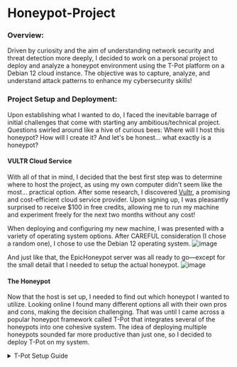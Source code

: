 # Honeypot-Project

### Overview:

Driven by curiosity and the aim of understanding network security and threat detection more deeply, I decided to work on a personal project to deploy and analyze a honeypot environment using the T-Pot platform on a Debian 12 cloud instance. The objective was to capture, analyze, and understand attack patterns to enhance my cybersecurity skills!

### Project Setup and Deployment:

Upon establishing what I wanted to do, I faced the inevitable barrage of initial challenges that come with starting any ambitious/technical project. Questions swirled around like a hive of curious bees: Where will I host this honeypot? How will I create it? And let's be honest... what exactly is a honeypot?

#### VULTR Cloud Service

With all of that in mind, I decided that the best first step was to determine where to host the project, as using my own computer didn't seem like the most... practical option. After some research, I discovered [Vultr](https://www.vultr.com/), a promising and cost-efficient cloud service provider. Upon signing up, I was pleasantly surprised to receive $100 in free credits, allowing me to run my machine and experiment freely for the next two months without any cost!

When deploying and configuring my new machine, I was presented with a variety of operating system options. After CAREFUL consideration (I chose a random one), I chose to use the Debian 12 operating system.
![image](https://github.com/user-attachments/assets/39f467cc-ac06-4afb-8d5c-a37e3e4edc1a)

And just like that, the EpicHoneypot server was all ready to go—except for the small detail that I needed to setup the actual honeypot.
![image](https://github.com/user-attachments/assets/922360a5-9d7d-4eab-b66b-8c59fb8a5809)

#### The Honeypot

Now that the host is set up, I needed to find out which honeypot I wanted to utilize. Looking online I found many different options all with their own pros and cons, making the decision challenging. That was until I came across a popular honeypot framework called T-Pot that integrates several of the honeypots into one cohesive system. The idea of deploying multiple honeypots sounded far more productive than just one, so I decided to deploy T-Pot on my system.

<details>
<summary>T-Pot Setup Guide</summary>
  
#### Setting Up T-Pot (Walkthrough)
Reffering to the T-Pot Documentation [here](https://github.security.telekom.com/2024/04/honeypot-tpot-24.04-released.html#t-pot-data-folder), I found that I chose the PERFECT time to figure out how to set this up, because as of April 2024, the T-Pot ISO image is no longer provided! Which is super convenient because every video tutorial I came across used that ISO image, so I had to figure out this installation with just myself and the documentation. But I was determined, and I will now show you how it's done.

* For the purpose of documentation, I am repeating the setup on a Test machine, separate from my actual project. We begin by logging into the machine for the first time with the default credentials provided by Vultr:
![image](https://github.com/user-attachments/assets/4d68be93-fad4-48df-bbf0-a00a49d9d77a)

* We don't want to use the root user during this process, so we are going to make a new user with the following commands:

  Create a new user:
  ```
  adduser newusername
  ```
  Grant the new user administrative priveledges:
  ```
  usermod -aG sudo newusername
  ```
  Log in as the new user:
  ```
  su - newusername
  ```

* Git may not be initially installed on the machine, but you will need that for this next step. Clone the repository with the following command:
  ```
  git clone https://github.com/telekom-security/tpotce
  ```
  Upon completion you will notice a new directory on your system called "tpotce"
  ![image](https://github.com/user-attachments/assets/293043a1-030a-4607-8205-96f93e1af2c0)

* Next you want to navigate into that folder and execute the file named "install.sh". You will be prompted to confirm if you would like to install, enter "y" to proceed
  ![image](https://github.com/user-attachments/assets/ed11634c-62a8-4aee-8203-7a337fd09ba3)

* During the installation process you will be prompted with this message, asking what type you would like to install. I just selected the standard type, entering "h". It will also have you create a new login, and this login is what you will use to access the T-Pot Dashboard once everything is setup

  ![image](https://github.com/user-attachments/assets/c42ac37c-21d3-41d0-8084-066ae6d590d2)

* Once the process is done you will see this table of Active Internet Connections. It is VERY important that you verify that there are no ports conflicting with T-Pot. During my initial setup I spent hours trying to figure out why T-Pot cannot interact with the docker correctly, and that is because the default settings of my machine were utilizing port 123, even though T-Pot was trying to use that port. It was a very long process to narrow down that issue, so save yourself some time and double check your ports!
  ![image](https://github.com/user-attachments/assets/e4b1e325-e84e-47cf-976f-3522dba5f703)

* Finally, reboot your system, log back into the user you created, and check the status of T-Pot to make sure it's running with the following command:
  ```
  sudo systemctl status tpot.service
  ```
  ![image](https://github.com/user-attachments/assets/ed3db370-47f8-4e38-8a0c-a165569ba5f4)

* Now that you've confirmed that T-Pot has been deployed, you can access it by opening any web browser, and vising https://<your.machines.ip>:64297, you will be prompted to login with the website credentials you created a couple steps ago, and by logging in you will officially be presented with the BEAUTIFUL dashboard that is T-Pot!
  ![image](https://github.com/user-attachments/assets/1cdc5952-1826-4fc2-b010-80af10fbb0b9)
</details>



